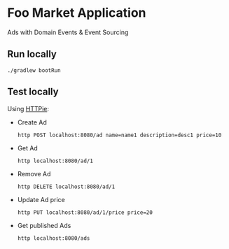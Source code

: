 # Foo Market Application

Ads with Domain Events & Event Sourcing

## Run locally

```
./gradlew bootRun
``` 

## Test locally

Using [HTTPie](https://httpie.org/):

* Create Ad
  ```
  http POST localhost:8080/ad name=name1 description=desc1 price=10
  ```

* Get Ad
  ```
  http localhost:8080/ad/1
  ```
 
* Remove Ad
  ```
  http DELETE localhost:8080/ad/1
  ```
   
* Update Ad price
  ```
  http PUT localhost:8080/ad/1/price price=20
  ```

* Get published Ads
  ```
  http localhost:8080/ads
  ```
